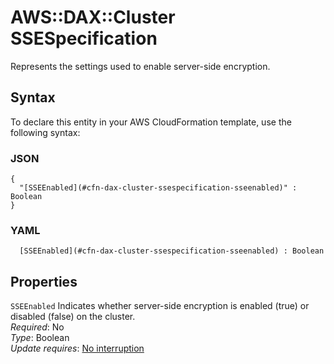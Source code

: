 # AWS::DAX::Cluster SSESpecification<a name="aws-properties-dax-cluster-ssespecification"></a>

Represents the settings used to enable server\-side encryption\.

## Syntax<a name="aws-properties-dax-cluster-ssespecification-syntax"></a>

To declare this entity in your AWS CloudFormation template, use the following syntax:

### JSON<a name="aws-properties-dax-cluster-ssespecification-syntax.json"></a>

```
{
  "[SSEEnabled](#cfn-dax-cluster-ssespecification-sseenabled)" : Boolean
}
```

### YAML<a name="aws-properties-dax-cluster-ssespecification-syntax.yaml"></a>

```
﻿  [SSEEnabled](#cfn-dax-cluster-ssespecification-sseenabled) : Boolean
```

## Properties<a name="aws-properties-dax-cluster-ssespecification-properties"></a>

`SSEEnabled`  <a name="cfn-dax-cluster-ssespecification-sseenabled"></a>
Indicates whether server\-side encryption is enabled \(true\) or disabled \(false\) on the cluster\.  
*Required*: No  
*Type*: Boolean  
*Update requires*: [No interruption](https://docs.aws.amazon.com/AWSCloudFormation/latest/UserGuide/using-cfn-updating-stacks-update-behaviors.html#update-no-interrupt)